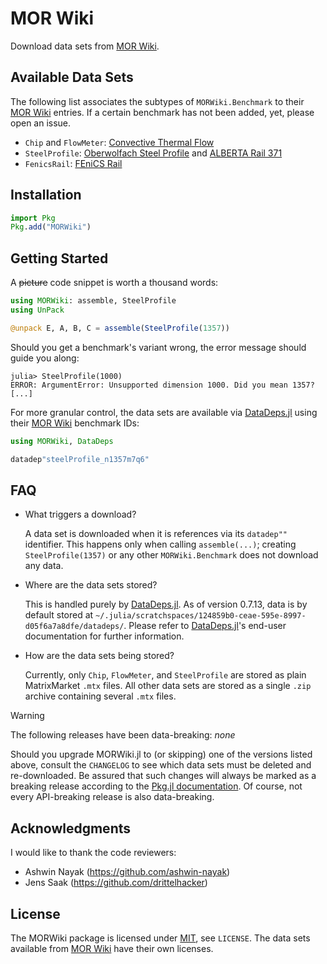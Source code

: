 # MOR Wiki

Download data sets from [MOR Wiki].

## Available Data Sets

The following list associates the subtypes of `MORWiki.Benchmark` to their [MOR Wiki] entries.
If a certain benchmark has not been added, yet, please open an issue.

- `Chip` and `FlowMeter`: [Convective Thermal Flow](http://modelreduction.org/index.php/Convective_Thermal_Flow)
- `SteelProfile`:
  [Oberwolfach Steel Profile](http://modelreduction.org/index.php/Steel_Profile) and
  [ALBERTA Rail 371](http://modelreduction.org/index.php/ALBERTA_Rail_371)
- `FenicsRail`: [FEniCS Rail](http://modelreduction.org/index.php/FEniCS_Rail)

## Installation

```julia
import Pkg
Pkg.add("MORWiki")
```

## Getting Started

A ~~picture~~ code snippet is worth a thousand words:

```julia
using MORWiki: assemble, SteelProfile
using UnPack

@unpack E, A, B, C = assemble(SteelProfile(1357))
```

Should you get a benchmark's variant wrong,
the error message should guide you along:

```
julia> SteelProfile(1000)
ERROR: ArgumentError: Unsupported dimension 1000. Did you mean 1357?
[...]
```

For more granular control,
the data sets are available via [DataDeps.jl] using their [MOR Wiki] benchmark IDs:

```julia
using MORWiki, DataDeps

datadep"steelProfile_n1357m7q6"
```

## FAQ

- What triggers a download?

  A data set is downloaded when it is references via its `datadep""` identifier.
  This happens only when calling `assemble(...)`;
  creating `SteelProfile(1357)` or any other `MORWiki.Benchmark` does not download any data.
- Where are the data sets stored?

  This is handled purely by [DataDeps.jl].
  As of version 0.7.13, data is by default stored at
  `~/.julia/scratchspaces/124859b0-ceae-595e-8997-d05f6a7a8dfe/datadeps/`.
  Please refer to [DataDeps.jl]'s end-user documentation for further information.
- How are the data sets being stored?

  Currently, only `Chip`, `FlowMeter`, and `SteelProfile` are stored as plain MatrixMarket `.mtx` files.
  All other data sets are stored as a single `.zip` archive containing several `.mtx` files.

> [!WARNING]
> The following releases have been data-breaking:
> *none*
>
> Should you upgrade MORWiki.jl to (or skipping) one of the versions listed above,
> consult the `CHANGELOG` to see which data sets must be deleted and re-downloaded.
> Be assured that such changes will always be marked as a breaking release
> according to the [Pkg.jl documentation](https://pkgdocs.julialang.org/v1.6/compatibility/#compat-pre-1.0).
> Of course, not every API-breaking release is also data-breaking.

## Acknowledgments

I would like to thank the code reviewers:

- Ashwin Nayak (https://github.com/ashwin-nayak)
- Jens Saak (https://github.com/drittelhacker)

## License

The MORWiki package is licensed under [MIT](https://spdx.org/licenses/MIT.html), see `LICENSE`.
The data sets available from [MOR Wiki] have their own licenses.

[DataDeps.jl]: https://docs.juliahub.com/General/DataDeps/0.7.13/z10-for-end-users/
[MOR Wiki]: http://modelreduction.org/

